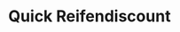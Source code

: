 ---
title: "Quick Reifendiscount"
url: /hamburg/quick-reifendiscount-cuxhavener-strasse/
shop: Reifen
---